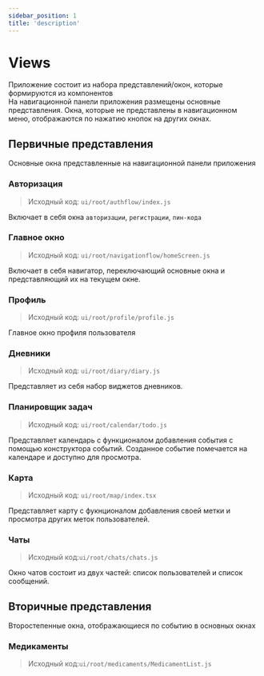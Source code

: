 ```yaml
---
sidebar_position: 1
title: 'description'
---
```


# Views

Приложение состоит из набора представлений/окон, которые формируются из компонентов  
На навигационной панели приложения размещены основные представления. Окна, которые не представлены в навигационном меню, отображаются по нажатию кнопок на других окнах.

## Первичные представления 

Основные окна представленные на навигационной панели приложения

### Авторизация  

> Исходный код: `ui/root/authflow/index.js`  

Включает в себя окна `авторизации`, `регистрации`, `пин-кода`

### Главное окно

> Исходный код: `ui/root/navigationflow/homeScreen.js`  

Включает в себя навигатор, переключающий основные окна и представляющий их на текущем окне.

### Профиль

> Исходный код: `ui/root/profile/profile.js`  

Главное окно профиля пользователя  

### Дневники
 
> Исходный код: `ui/root/diary/diary.js`  

Представляет из себя набор виджетов дневников. 

### Планировщик задач

> Исходный код: `ui/root/calendar/todo.js`  

Представляет календарь с функционалом добавления события с помощью конструктора событий. Созданное событие помечается на календаре и доступно для просмотра.  

### Карта

> Исходный код: `ui/root/map/index.tsx`  

Представляет карту с фукнционалом добавления своей метки и просмотра других меток пользователей.  

### Чаты

> Исходный код:`ui/root/chats/chats.js`  

Окно чатов состоит из двух частей: список пользователей и список сообщений.  

## Вторичные представления

Второстепенные окна, отображающиеся по событию в основных окнах

### Медикаменты

> Исходный код:`ui/root/medicaments/MedicamentList.js`




